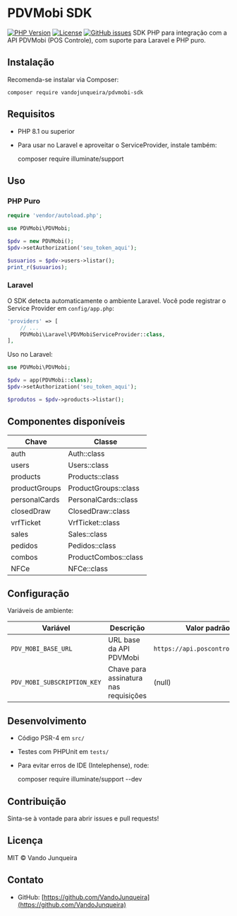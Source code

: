 # PDVMobi SDK
[![PHP Version](https://img.shields.io/badge/php-8.1+-blue.svg)](https://www.php.net/)
[![License](https://img.shields.io/badge/license-MIT-green.svg)](LICENSE)
[![GitHub issues](https://img.shields.io/github/issues/VandoJunqueira/pdvmobi-sdk.svg)](https://github.com/VandoJunqueira/pdvmobi-sdk/issues)
SDK PHP para integração com a API PDVMobi (POS Controle), com suporte para Laravel e PHP puro.
## Instalação
Recomenda-se instalar via Composer:

    composer require vandojunqueira/pdvmobi-sdk

## Requisitos
- PHP 8.1 ou superior
- Para usar no Laravel e aproveitar o ServiceProvider, instale também:

    composer require illuminate/support

## Uso
### PHP Puro

```php
require 'vendor/autoload.php';

use PDVMobi\PDVMobi;

$pdv = new PDVMobi();
$pdv->setAuthorization('seu_token_aqui');

$usuarios = $pdv->users->listar();
print_r($usuarios);
```

### Laravel
O SDK detecta automaticamente o ambiente Laravel. Você pode registrar o Service Provider em `config/app.php`:

```php
'providers' => [
    // ...
    PDVMobi\Laravel\PDVMobiServiceProvider::class,
],
```

Uso no Laravel:

```php
use PDVMobi\PDVMobi;

$pdv = app(PDVMobi::class);
$pdv->setAuthorization('seu_token_aqui');

$produtos = $pdv->products->listar();
```

## Componentes disponíveis

| Chave          | Classe           |
|----------------|------------------|
| auth           | Auth::class      |
| users          | Users::class     |
| products       | Products::class  |
| productGroups  | ProductGroups::class |
| personalCards  | PersonalCards::class |
| closedDraw     | ClosedDraw::class|
| vrfTicket      | VrfTicket::class |
| sales          | Sales::class     |
| pedidos        | Pedidos::class   |
| combos         | ProductCombos::class |
| NFCe           | NFCe::class      |

## Configuração
Variáveis de ambiente:

| Variável                    | Descrição                             | Valor padrão                     |
| --------------------------- | ------------------------------------- | -------------------------------- |
| `PDV_MOBI_BASE_URL`         | URL base da API PDVMobi               | `https://api.poscontrole.com.br` |
| `PDV_MOBI_SUBSCRIPTION_KEY` | Chave para assinatura nas requisições | (null)                           |

## Desenvolvimento
- Código PSR-4 em `src/`
- Testes com PHPUnit em `tests/`
- Para evitar erros de IDE (Intelephense), rode:

    composer require illuminate/support --dev

## Contribuição
Sinta-se à vontade para abrir issues e pull requests!

## Licença
MIT © Vando Junqueira

## Contato
- GitHub: [https://github.com/VandoJunqueira](https://github.com/VandoJunqueira)

